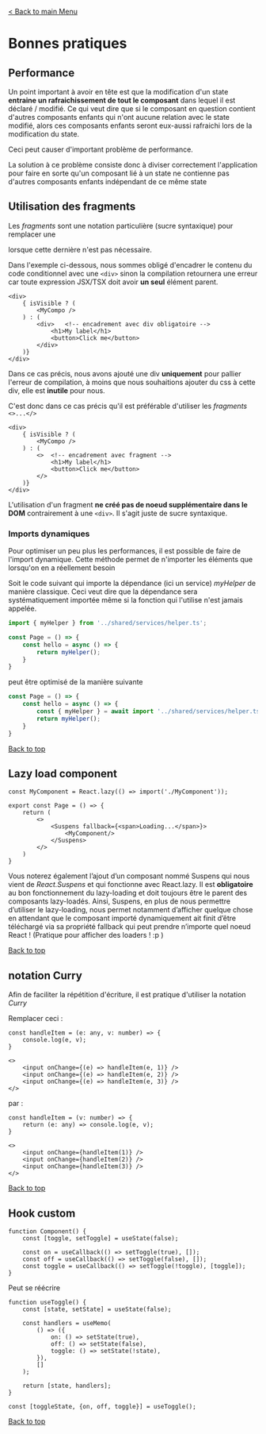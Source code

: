 [< Back to main Menu](https://github.com/gsoulie/react-resources/blob/master/react-presentation.md)    

# Bonnes pratiques


## Performance

Un point important à avoir en tête est que la modification d'un state **entraine un rafraichissement de tout le composant** dans lequel il est déclaré / modifié. Ce qui veut dire que si le composant en question contient d'autres composants enfants qui n'ont aucune relation avec le state modifié, alors ces composants enfants seront eux-aussi rafraichi lors de la modification du state.

Ceci peut causer d'important problème de performance.

La solution à ce problème consiste donc à diviser correctement l'application pour faire en sorte qu'un composant lié à un state ne contienne pas d'autres composants enfants indépendant de ce même state

## Utilisation des fragments

Les *fragments* sont une notation particulière (sucre syntaxique) pour remplacer une *<div>* lorsque cette dernière n'est pas nécessaire.

Dans l'exemple ci-dessous, nous sommes obligé d'encadrer le contenu du code conditionnel avec une ````<div>```` sinon la compilation retournera une erreur car toute expression JSX/TSX doit avoir **un seul** élément parent.

````tsx
<div>
	{ isVisible ? (
		<MyCompo />
	) : (
		<div>	<!-- encadrement avec div obligatoire -->
			<h1>My label</h1>
			<button>Click me</button>
		</div>
	)}
</div>
````

Dans ce cas précis, nous avons ajouté une div **uniquement** pour pallier l'erreur de compilation, à moins que nous souhaitions ajouter du css à cette div, elle est **inutile** pour nous.

C'est donc dans ce cas précis qu'il est préférable d'utiliser les *fragments* ````<>...</>````

````tsx
<div>
	{ isVisible ? (
		<MyCompo />
	) : (
		<>	<!-- encadrement avec fragment -->
			<h1>My label</h1>
			<button>Click me</button>
		</>
	)}
</div>
````

L'utilisation d'un fragment **ne créé pas de noeud supplémentaire dans le DOM** contrairement à une ````<div>````. Il s'agit juste de sucre syntaxique.


### Imports dynamiques

Pour optimiser un peu plus les performances, il est possible de faire de l'import dynamique. Cette méthode permet de n'importer les éléments que lorsqu'on en a réellement besoin

Soit le code suivant qui importe la dépendance (ici un service) *myHelper* de manière classique. Ceci veut dire que la dépendance sera systématiquement importée même si la fonction qui l'utilise n'est jamais appelée.

````typescript
import { myHelper } from '../shared/services/helper.ts';

const Page = () => {
	const hello = async () => {
		return myHelper();
	}
}
````

peut être optimisé de la manière suivante

````typescript
const Page = () => {
	const hello = async () => {
		const { myHelper } = await import '../shared/services/helper.ts';
		return myHelper();
	}
}
````

[Back to top](#bonnes-pratiques)     

## Lazy load component

````tsx
const MyComponent = React.lazy(() => import('./MyComponent'));

export const Page = () => {
	return (
		<>
			<Suspens fallback={<span>Loading...</span>}>
				<MyComponent/>
			</Suspens>
		</>
	)
}
````

Vous noterez également l’ajout d’un composant nommé Suspens qui nous vient de *React.Suspens* et qui fonctionne avec React.lazy. Il est **obligatoire** au bon fonctionnement du lazy-loading et doit toujours être le parent des composants lazy-loadés. Ainsi, Suspens, en plus de nous permettre d’utiliser le lazy-loading, nous permet notamment d’afficher quelque chose en attendant que le composant importé dynamiquement ait finit d’être téléchargé via sa propriété fallback qui peut prendre n’importe quel noeud React ! (Pratique pour afficher des loaders ! :p )

[Back to top](#bonnes-pratiques)     

## notation Curry

Afin de faciliter la répétition d'écriture, il est pratique d'utiliser la notation *Curry*

Remplacer ceci : 

````tsx
const handleItem = (e: any, v: number) => {
	console.log(e, v);
}

<>
	<input onChange={(e) => handleItem(e, 1)} />
	<input onChange={(e) => handleItem(e, 2)} />
	<input onChange={(e) => handleItem(e, 3)} />
</>
````

par :

````tsx
const handleItem = (v: number) => {
	return (e: any) => console.log(e, v);
}

<>
	<input onChange={handleItem(1)} />
	<input onChange={handleItem(2)} />
	<input onChange={handleItem(3)} />
</>
````
[Back to top](#bonnes-pratiques)     

## Hook custom

````tsx
function Component() {
	const [toggle, setToggle] = useState(false);
	
	const on = useCallback(() => setToggle(true), []);
	const off = useCallback(() => setToggle(false), []);
	const toggle = useCallback(() => setToggle(!toggle), [toggle]);
}
````

Peut se réécrire

````tsx
function useToggle() {
	const [state, setState] = useState(false);
	
	const handlers = useMemo(
		() => ({
			on: () => setState(true),
			off: () => setState(false),
			toggle: () => setState(!state),
		}),
		[]
	);
	
	return [state, handlers];
}

const [toggleState, {on, off, toggle}] = useToggle();
````


[Back to top](#bonnes-pratiques)     
